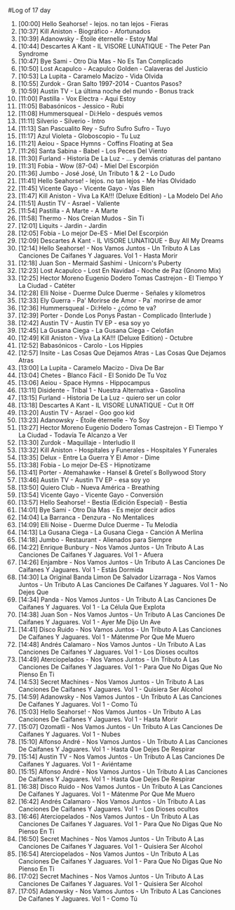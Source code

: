 #Log of 17 day

1. [00:00] Hello Seahorse! - lejos. no tan lejos - Fieras
1. [10:37] Kill Aniston - Biográfico - Afortunados
1. [10:39] Adanowsky - Étoile éternelle - Estoy Mal
1. [10:44] Descartes A Kant - IL VISORE LUNATIQUE - The Peter Pan Syndrome
1. [10:47] Bye Sami - Otro Dia Mas - No Es Tan Complicado
1. [10:50] Lost Acapulco - Acapulco Golden - Calaveras del Justicio
1. [10:53] La Lupita - Caramelo Macizo - Vida Olvida
1. [10:55] Zurdok - Gran Salto 1997-2014 - Cuantos Pasos?
1. [10:59] Austin TV - La última noche del mundo - Bonus track
1. [11:00] Pastilla - Vox Electra - Aqui Estoy
1. [11:05] Babasónicos - Jessico - Rubi
1. [11:08] Hummersqueal - Di:Helo - después vemos
1. [11:11] Silverio - Silverio - Intro
1. [11:13] San Pascualito Rey - Sufro Sufro Sufro - Tuyo
1. [11:17] Azul Violeta - Globoscopio - Tu Luz
1. [11:21] Aeiou - Space Hymns - Coffins Floating at Sea
1. [11:26] Santa Sabina - Babel - Los Peces Del Viento
1. [11:30] Furland - Historia De La Luz - ... y demás criaturas del pantano
1. [11:31] Fobia - Wow (87-04) - Miel Del Escorpión
1. [11:36] Jumbo - José José, Un Tributo 1 & 2 - Lo Dudo
1. [11:41] Hello Seahorse! - lejos. no tan lejos - Me Has Olvidado
1. [11:45] Vicente Gayo - Vicente Gayo - Vas Bien
1. [11:47] Kill Aniston - Viva La KA!!! (Deluxe Edition) - La Modelo Del Año
1. [11:51] Austin TV - Asrael - Valiente
1. [11:54] Pastilla - A Marte - A Marte
1. [11:58] Thermo - Nos Creían Mudos - Sin Ti
1. [12:01] Liquits - Jardin - Jardin
1. [12:05] Fobia - Lo mejor De-ES - Miel Del Escorpión
1. [12:09] Descartes A Kant - IL VISORE LUNATIQUE - Buy All My Dreams
1. [12:14] Hello Seahorse! - Nos Vamos Juntos - Un Tributo A Las Canciones De Caifanes Y Jaguares. Vol 1 - Hasta Morir
1. [12:18] Juan Son - Mermaid Sashimi - Unicorn's Puberty
1. [12:23] Lost Acapulco - Lost En Navidad - Noche de Paz (Gnomo Mix)
1. [12:25] Hector Moreno Eugenio Dodero Tomas Castrejon - El Tiempo Y La Ciudad - Catéter
1. [12:28] Elli Noise - Duerme Dulce Duerme - Señales y kilometros
1. [12:33] Ely Guerra - Pa' Morirse de Amor - Pa´ morirse de amor
1. [12:36] Hummersqueal - Di:Helo - ¿cómo te va?
1. [12:39] Porter - Donde Los Ponys Pastan - Complicado (Interlude )
1. [12:42] Austin TV - Austin TV EP - esa soy yo
1. [12:45] La Gusana Ciega - La Gusana Ciega - Celofán
1. [12:49] Kill Aniston - Viva La KA!!! (Deluxe Edition) - Octubre
1. [12:52] Babasónicos - Carolo - Los Hippies
1. [12:57] Insite - Las Cosas Que Dejamos Atras - Las Cosas Que Dejamos Atras
1. [13:00] La Lupita - Caramelo Macizo - Diva De Bar
1. [13:04] Chetes - Blanco Fácil - El Sonido De Tu Voz
1. [13:06] Aeiou - Space Hymns - Hippocampus
1. [13:11] Disidente - Tribal 1 - Nuestra Alternativa - Gasolina
1. [13:15] Furland - Historia De La Luz - quiero ser un color
1. [13:18] Descartes A Kant - IL VISORE LUNATIQUE - Cut It Off
1. [13:20] Austin TV - Asrael - Goo goo kid
1. [13:23] Adanowsky - Étoile éternelle - Yo Soy
1. [13:27] Hector Moreno Eugenio Dodero Tomas Castrejon - El Tiempo Y La Ciudad - Todavía Te Alcanzo a Ver
1. [13:30] Zurdok - Maquillaje - Interludio II
1. [13:32] Kill Aniston - Hospitales y Funerales - Hospitales Y Funerales
1. [13:35] Delux - Entre La Guerra Y El Amor - Dime
1. [13:38] Fobia - Lo mejor De-ES - Hipnotízame
1. [13:41] Porter - Atemahawke - Hansel & Gretel´s Bollywood Story
1. [13:46] Austin TV - Austin TV EP - esa soy yo
1. [13:50] Quiero Club - Nueva América - Breathing
1. [13:54] Vicente Gayo - Vicente Gayo - Conversión
1. [13:57] Hello Seahorse! - Bestia (Edición Especial) - Bestia
1. [14:01] Bye Sami - Otro Dia Mas - Es mejor decir adios
1. [14:04] La Barranca - Denzura - No Mentalices
1. [14:09] Elli Noise - Duerme Dulce Duerme - Tu Melodía
1. [14:13] La Gusana Ciega - La Gusana Ciega - Canción A Merlina
1. [14:18] Jumbo - Restaurant - Alienados para Siempre
1. [14:22] Enrique Bunbury - Nos Vamos Juntos - Un Tributo A Las Canciones De Caifanes Y Jaguares. Vol 1 - Afuera
1. [14:26] Enjambre - Nos Vamos Juntos - Un Tributo A Las Canciones De Caifanes Y Jaguares. Vol 1 - Estás Dormida
1. [14:30] La Original Banda Limon De Salvador Lizarraga - Nos Vamos Juntos - Un Tributo A Las Canciones De Caifanes Y Jaguares. Vol 1 - No Dejes Que
1. [14:34] Panda - Nos Vamos Juntos - Un Tributo A Las Canciones De Caifanes Y Jaguares. Vol 1 - La Célula Que Explota
1. [14:38] Juan Son - Nos Vamos Juntos - Un Tributo A Las Canciones De Caifanes Y Jaguares. Vol 1 - Ayer Me Dijo Un Ave
1. [14:41] Disco Ruido - Nos Vamos Juntos - Un Tributo A Las Canciones De Caifanes Y Jaguares. Vol 1 - Mátenme Por Que Me Muero
1. [14:48] Andrés Calamaro - Nos Vamos Juntos - Un Tributo A Las Canciones De Caifanes Y Jaguares. Vol 1 - Los Dioses ocultos
1. [14:49] Aterciopelados - Nos Vamos Juntos - Un Tributo A Las Canciones De Caifanes Y Jaguares. Vol 1 - Para Que No Digas Que No Pienso En Ti
1. [14:53] Secret Machines - Nos Vamos Juntos - Un Tributo A Las Canciones De Caifanes Y Jaguares. Vol 1 - Quisiera Ser Alcohol
1. [14:59] Adanowsky - Nos Vamos Juntos - Un Tributo A Las Canciones De Caifanes Y Jaguares. Vol 1 - Como Tú
1. [15:03] Hello Seahorse! - Nos Vamos Juntos - Un Tributo A Las Canciones De Caifanes Y Jaguares. Vol 1 - Hasta Morir
1. [15:07] Ozomatli - Nos Vamos Juntos - Un Tributo A Las Canciones De Caifanes Y Jaguares. Vol 1 - Nubes
1. [15:10] Alfonso André - Nos Vamos Juntos - Un Tributo A Las Canciones De Caifanes Y Jaguares. Vol 1 - Hasta Que Dejes De Respirar
1. [15:14] Austin TV - Nos Vamos Juntos - Un Tributo A Las Canciones De Caifanes Y Jaguares. Vol 1 - Aviéntame
1. [15:15] Alfonso André - Nos Vamos Juntos - Un Tributo A Las Canciones De Caifanes Y Jaguares. Vol 1 - Hasta Que Dejes De Respirar
1. [16:38] Disco Ruido - Nos Vamos Juntos - Un Tributo A Las Canciones De Caifanes Y Jaguares. Vol 1 - Mátenme Por Que Me Muero
1. [16:42] Andrés Calamaro - Nos Vamos Juntos - Un Tributo A Las Canciones De Caifanes Y Jaguares. Vol 1 - Los Dioses ocultos
1. [16:46] Aterciopelados - Nos Vamos Juntos - Un Tributo A Las Canciones De Caifanes Y Jaguares. Vol 1 - Para Que No Digas Que No Pienso En Ti
1. [16:50] Secret Machines - Nos Vamos Juntos - Un Tributo A Las Canciones De Caifanes Y Jaguares. Vol 1 - Quisiera Ser Alcohol
1. [16:54] Aterciopelados - Nos Vamos Juntos - Un Tributo A Las Canciones De Caifanes Y Jaguares. Vol 1 - Para Que No Digas Que No Pienso En Ti
1. [17:02] Secret Machines - Nos Vamos Juntos - Un Tributo A Las Canciones De Caifanes Y Jaguares. Vol 1 - Quisiera Ser Alcohol
1. [17:05] Adanowsky - Nos Vamos Juntos - Un Tributo A Las Canciones De Caifanes Y Jaguares. Vol 1 - Como Tú
